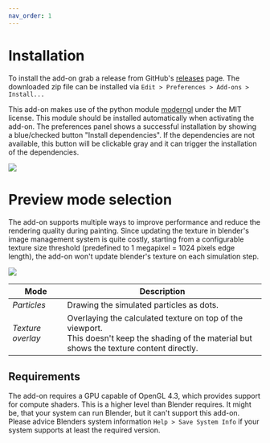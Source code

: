 ```yaml
---
nav_order: 1
---
```

# Installation

To install the add-on grab a release from GitHub's [releases](https://github.com/FrankFirsching/PAINTicle/releases)
page. The downloaded zip file can be installed via `Edit > Preferences > Add-ons > Install...`

This add-on makes use of the python module [moderngl](https://github.com/moderngl/moderngl) under the MIT license.
This module should be installed automatically when activating the add-on. The preferences panel shows a successful
installation by showing a blue/checked button "Install dependencies". If the dependencies are not available, this
button will be clickable gray and it can trigger the installation of the dependencies.

![](/images/painticle_preferences.png)

# Preview mode selection

The add-on supports multiple ways to improve performance and reduce the rendering quality during painting. Since
updating the texture in blender's image management system is quite costly, starting from a configurable texture size
threshold (predefined to 1 megapixel = 1024 pixels edge length), the add-on won't update blender's texture on each
simulation step.

![](/images/painticle_previewmode.jpg)

| Mode | Description |
| - | - |
| *Particles* | Drawing the simulated particles as dots. |
| *Texture overlay* | Overlaying the calculated texture on top of the viewport.<br>This doesn't keep the shading of the material but shows the texture content directly. |

## Requirements

The add-on requires a GPU capable of OpenGL 4.3, which provides support for compute shaders. This is a higher level
than Blender requires. It might be, that your system can run Blender, but it can't support this add-on. Please advice
Blenders system information `Help > Save System Info` if your system supports at least the required version.
